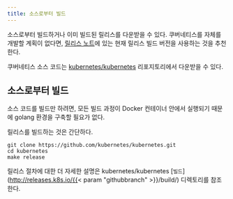 ```yaml
---
title: 소스로부터 빌드
---
```


소스로부터 빌드하거나 이미 빌드된 릴리스를 다운받을 수 있다. 쿠버네티스를 자체를 개발할 계획이 없다면, [릴리스 노트](/docs/setup/release/notes/)에 있는 현재 릴리스 빌드 버전을 사용하는 것을 추천한다.

쿠버네티스 소스 코드는 [kubernetes/kubernetes](https://github.com/kubernetes/kubernetes) 리포지토리에서 다운받을 수 있다.

## 소스로부터 빌드

소스 코드를 빌드만 하려면, 모든 빌드 과정이 Docker 컨테이너 안에서 실행되기 때문에 golang 환경을 구축할 필요가 없다.

릴리스를 빌드하는 것은 간단하다.

```shell
git clone https://github.com/kubernetes/kubernetes.git
cd kubernetes
make release
```

릴리스 절차에 대한 더 자세한 설명은 kubernetes/kubernetes [`빌드`](http://releases.k8s.io/{{< param "githubbranch" >}}/build/) 디렉토리를 참조한다.
